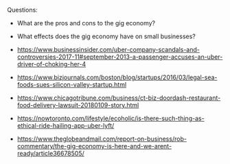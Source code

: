 Questions:

- What are the pros and cons to the gig economy?
- What effects does the gig economy have on small businesses?

- https://www.businessinsider.com/uber-company-scandals-and-controversies-2017-11#september-2013-a-passenger-accuses-an-uber-driver-of-choking-her-4
- https://www.bizjournals.com/boston/blog/startups/2016/03/legal-sea-foods-sues-silicon-valley-startup.html
- https://www.chicagotribune.com/business/ct-biz-doordash-restaurant-food-delivery-lawsuit-20180109-story.html
- https://nowtoronto.com/lifestyle/ecoholic/is-there-such-thing-as-ethical-ride-hailing-app-uber-lyft/
- https://www.theglobeandmail.com/report-on-business/rob-commentary/the-gig-economy-is-here-and-we-arent-ready/article36678505/